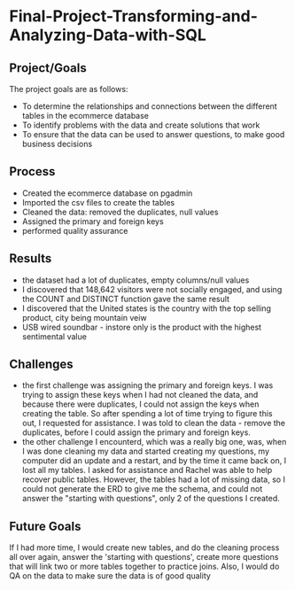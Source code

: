 # Final-Project-Transforming-and-Analyzing-Data-with-SQL

## Project/Goals
The project goals are as follows:
- To determine the relationships and connections between the different tables in the ecommerce database
- To identify problems with the data and create solutions that work
- To ensure that the data can be used to answer questions, to make good business decisions

## Process
- Created the ecommerce database on pgadmin
- Imported the csv files to create the tables
- Cleaned the data: removed the duplicates, null values
- Assigned the primary and foreign keys
- performed quality assurance

## Results
- the dataset had a lot of duplicates, empty columns/null values
- I discovered that 148,642 visitors were not socially engaged, and using the COUNT and DISTINCT function gave the same result
- I discovered that the United states is the country with the top selling product, city being mountain veiw
- USB wired soundbar - instore only is the product with the highest sentimental value


## Challenges 
- the first challenge was assigning the primary and foreign keys. I was trying to assign these keys when I had not cleaned the data, and because there were duplicates, I could not assign the keys when creating the table. So after spending a lot of time trying to figure this out, I requested for assistance.  I was told to clean the data - remove the duplicates, before I could assign the primary and foreign keys.
- the other challenge I encounterd, which was a really big one, was, when I was done cleaning my data and started creating my questions, my computer did an update and a restart, and by the time it came back on, I lost all my tables. I asked for assistance and Rachel was able to help recover public tables. However, the tables had a lot of missing data, so I could not generate the ERD to give me the schema, and could not answer the "starting with questions", only 2  of the questions I created.

## Future Goals
If I had more time, I would create new tables, and do the cleaning process all over again, answer the 'starting with questions', create more questions that will link two or more tables together to practice joins.  Also, I would do QA on the data to make sure the data is of good quality 


